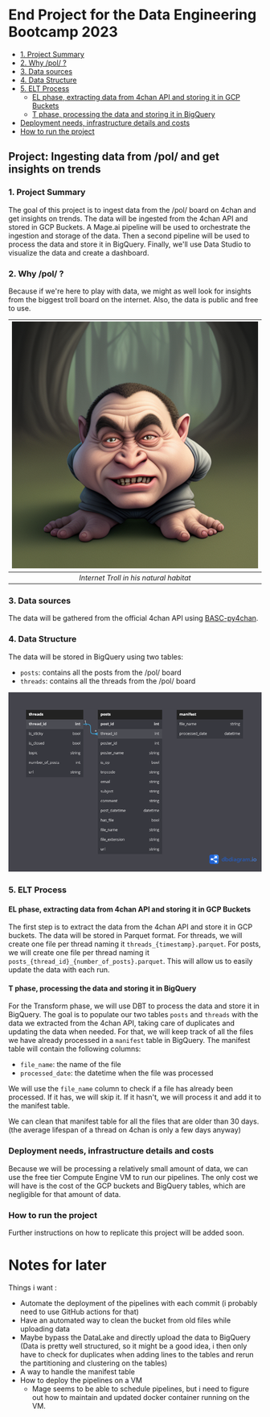 # End Project for the Data Engineering Bootcamp 2023 <!-- omit in toc -->

- [1. Project Summary](#1-project-summary)
- [2. Why /pol/ ?](#2-why-pol-)
- [3. Data sources](#3-data-sources)
- [4. Data Structure](#4-data-structure)
- [5. ELT Process](#5-elt-process)
  - [EL phase, extracting data from 4chan API and storing it in GCP Buckets](#el-phase-extracting-data-from-4chan-api-and-storing-it-in-gcp-buckets)
  - [T phase, processing the data and storing it in BigQuery](#t-phase-processing-the-data-and-storing-it-in-bigquery)
- [Deployment needs, infrastructure details and costs](#deployment-needs-infrastructure-details-and-costs)
- [How to run the project](#how-to-run-the-project)

## Project: Ingesting data from /pol/ and get insights on trends <!-- omit in toc -->

### 1. Project Summary

The goal of this project is to ingest data from the /pol/ board on 4chan and get insights on trends. The data will be ingested from the 4chan API and stored in GCP Buckets. A Mage.ai pipeline will be used to orchestrate the ingestion and storage of the data. Then a second pipeline will be used to process the data and store it in BigQuery. Finally, we'll use Data Studio to visualize the data and create a dashboard.

### 2. Why /pol/ ?

Because if we're here to play with data, we might as well look for insights from the biggest troll board on the internet. Also, the data is public and free to use.

|![Internet Troll](images/00242-4293654995-internet%20troll.png)|
|:--:| 
| *Internet Troll in his natural habitat* |

### 3. Data sources

The data will be gathered from the official 4chan API using [BASC-py4chan](https://basc-py4chan.readthedocs.io/en/latest/index.html).

### 4. Data Structure

The data will be stored in BigQuery using two tables:

- `posts`: contains all the posts from the /pol/ board
- `threads`: contains all the threads from the /pol/ board

![Data Structure](./images/data_table.png)

### 5. ELT Process

#### EL phase, extracting data from 4chan API and storing it in GCP Buckets

The first step is to extract the data from the 4chan API and store it in GCP buckets. The data will be stored in Parquet format.
For threads, we will create one file per thread naming it `threads_{timestamp}.parquet`.
For posts, we will create one file per thread naming it `posts_{thread_id}_{number_of_posts}.parquet`. This will allow us to easily update the data with each run.

#### T phase, processing the data and storing it in BigQuery

For the Transform phase, we will use DBT to process the data and store it in BigQuery.
The goal is to populate our two tables `posts` and `threads` with the data we extracted from the 4chan API, taking care of duplicates and updating the data when needed.
For that, we will keep track of all the files we have already processed in a `manifest` table in BigQuery.
The manifest table will contain the following columns:

- `file_name`: the name of the file
- `processed_date`: the datetime when the file was processed

We will use the `file_name` column to check if a file has already been processed. If it has, we will skip it. If it hasn't, we will process it and add it to the manifest table.

We can clean that manifest table for all the files that are older than 30 days. (the average lifespan of a thread on 4chan is only a few days anyway)

### Deployment needs, infrastructure details and costs

Because we will be processing a relatively small amount of data, we can use the free tier Compute Engine VM to run our pipelines.
The only cost we will have is the cost of the GCP buckets and BigQuery tables, which are negligible for that amount of data.

### How to run the project

Further instructions on how to replicate this project will be added soon.


# Notes for later

Things i want :

- Automate the deployment of the pipelines with each commit (i probably need to use GitHub actions for that)
- Have an automated way to clean the bucket from old files while uploading data
- Maybe bypass the DataLake and directly upload the data to BigQuery (Data is pretty well structured, so it might be a good idea, i then only have to check for duplicates when adding lines to the tables and rerun the partitioning and clustering on the tables)
- A way to handle the manifest table
- How to deploy the pipelines on a VM
  - Mage seems to be able to schedule pipelines, but i need to figure out how to maintain and updated docker container running on the VM.
